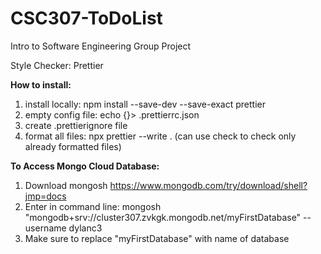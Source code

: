# CSC307-ToDoList
Intro to Software Engineering Group Project

Style Checker: Prettier

**How to install:**

1. install locally: npm install --save-dev --save-exact prettier
2. empty config file: echo {}> .prettierrc.json
3. create .prettierignore file
4. format all files: npx prettier --write . (can use check to check only already formatted files)

**To Access Mongo Cloud Database:**

1. Download mongosh https://www.mongodb.com/try/download/shell?jmp=docs
2. Enter in command line: mongosh "mongodb+srv://cluster307.zvkgk.mongodb.net/myFirstDatabase" --username dylanc3
3. Make sure to replace "myFirstDatabase" with name of database

